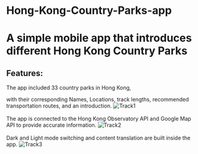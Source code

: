 # Hong-Kong-Country-Parks-app
# A simple mobile app that introduces different Hong Kong Country Parks

<h2>Features:</h2> 
The app included 33 country parks in Hong Kong, <br/>

with their corresponding Names, Locations, track lengths, recommended transportation routes, and an introduction.
![Track1](https://github.com/user-attachments/assets/16e2908a-c07e-4991-927d-c2eb2566e749)
<br/>
<br/>
The app is connected to the Hong Kong Observatory API and Google Map API to provide accurate information.
![Track2](https://github.com/user-attachments/assets/f183b6ef-ad19-4565-86f3-1910b56c67de)
<br/>
<br/>
Dark and Light mode switching and content translation are built inside the app.
![Track3](https://github.com/user-attachments/assets/0f4bd7ae-d9c3-48b8-a4d9-99c0658f1b2d)
